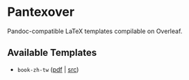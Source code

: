 Pantexover
==========

Pandoc-compatible LaTeX templates compilable on Overleaf.

## Available Templates

- `book-zh-tw` ([pdf][book-zh-tw.pdf] | [src](./book-zh-tw))


[book-zh-tw.pdf]: https://yongfu.name/pantexover/book-zh-tw/main.pdf
